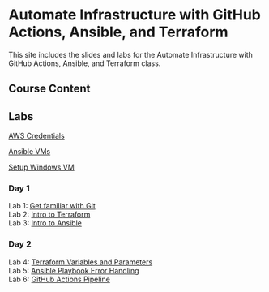 # Automate Infrastructure with GitHub Actions, Ansible, and Terraform

This site includes the slides and labs for the Automate Infrastructure with GitHub Actions, Ansible, and Terraform class.


## Course Content   

## Labs   
[AWS Credentials](https://docs.google.com/spreadsheets/d/1O35ghK0ChZvAavu22rbq9dFt3m6C36fzv10O-0KMODA/edit?gid=2103659978#gid=2103659978)

[Ansible VMs](https://docs.google.com/spreadsheets/d/1O35ghK0ChZvAavu22rbq9dFt3m6C36fzv10O-0KMODA/edit?gid=2103659978#gid=2103659978)

[Setup Windows VM](labs/setup.md)

### Day 1   
Lab 1: [Get familiar with Git](labs/git)   
Lab 2: [Intro to Terraform](labs/tf-first-instance)   
Lab 3: [Intro to Ansible](labs/ansible-setup/)   

### Day 2   
Lab 4: [Terraform Variables and Parameters](labs/tf-multi-resource/)   
Lab 5: [Ansible Playbook Error Handling](labs/ansible-error-handling)   
Lab 6: [GitHub Actions Pipeline](labs/gh-actions)   

